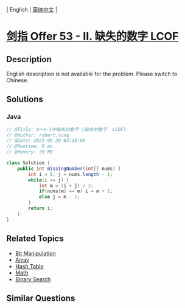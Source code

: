 
| English | [简体中文](README.md) |

# [剑指 Offer 53 - II. 缺失的数字  LCOF](https://leetcode.cn//problems/que-shi-de-shu-zi-lcof/)

## Description

English description is not available for the problem. Please switch to Chinese.

## Solutions


### Java

```Java
// @Title: 0～n-1中缺失的数字 (缺失的数字  LCOF)
// @Author: robert.sunq
// @Date: 2021-05-30 03:16:00
// @Runtime: 0 ms
// @Memory: 39 MB

class Solution {
    public int missingNumber(int[] nums) {
        int i = 0, j = nums.length - 1;
        while(i <= j) {
            int m = (i + j) / 2;
            if(nums[m] == m) i = m + 1;
            else j = m - 1;
        }
        return i;
    }
}
```



## Related Topics

- [Bit Manipulation](https://leetcode.cn//tag/bit-manipulation)
- [Array](https://leetcode.cn//tag/array)
- [Hash Table](https://leetcode.cn//tag/hash-table)
- [Math](https://leetcode.cn//tag/math)
- [Binary Search](https://leetcode.cn//tag/binary-search)

## Similar Questions


